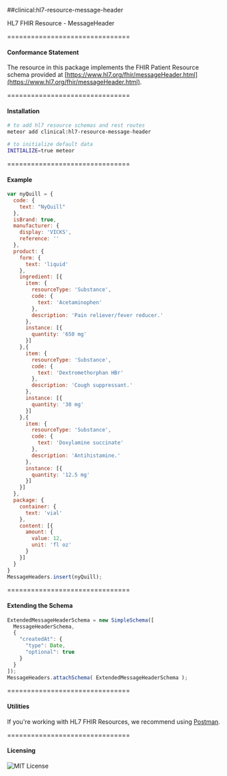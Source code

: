 ##clinical:hl7-resource-message-header

HL7 FHIR Resource - MessageHeader


===============================
#### Conformance Statement  

The resource in this package implements the FHIR Patient Resource schema provided at  [https://www.hl7.org/fhir/messageHeader.html](https://www.hl7.org/fhir/messageHeader.html).  


===============================
#### Installation  

````bash
# to add hl7 resource schemas and rest routes
meteor add clinical:hl7-resource-message-header

# to initialize default data
INITIALIZE=true meteor
````

===============================
#### Example   

```js
var nyQuill = {
  code: {
    text: "NyQuill"
  },
  isBrand: true,
  manufacturer: {
    display: 'VICKS',
    reference: ''
  },
  product: {
    form: {
      text: 'liquid'
    },
    ingredient: [{
      item: {
        resourceType: 'Substance',
        code: {
          text: 'Acetaminophen'
        },
        description: 'Pain reliever/fever reducer.'
      },
      instance: [{
        quantity: '650 mg'
      }]
    },{
      item: {
        resourceType: 'Substance',
        code: {
          text: 'Dextromethorphan HBr'
        },
        description: 'Cough suppressant.'
      },
      instance: [{
        quantity: '30 mg'
      }]
    },{
      item: {
        resourceType: 'Substance',
        code: {
          text: 'Doxylamine succinate'
        },
        description: 'Antihistamine.'
      },
      instance: [{
        quantity: '12.5 mg'
      }]
    }]
  },
  package: {
    container: {
      text: 'vial'
    },
    content: [{
      amount: {
        value: 12,
        unit: 'fl oz'
      }
    }]
  }
}
MessageHeaders.insert(nyQuill);
```

===============================
#### Extending the Schema

```js
ExtendedMessageHeaderSchema = new SimpleSchema([
  MessageHeaderSchema,
  {
    "createdAt": {
      "type": Date,
      "optional": true
    }
  }
]);
MessageHeaders.attachSchema( ExtendedMessageHeaderSchema );
```



===============================
#### Utilities  

If you're working with HL7 FHIR Resources, we recommend using [Postman](https://chrome.google.com/webstore/detail/postman/fhbjgbiflinjbdggehcddcbncdddomop?hl=en).




===============================
#### Licensing  

![MIT License](https://img.shields.io/badge/license-MIT-blue.svg)

